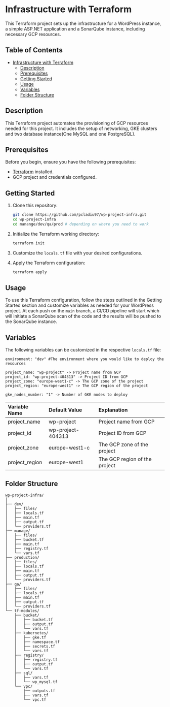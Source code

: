# Infrastructure with Terraform

This Terraform project sets up the infrastructure for a WordPress instance, a simple ASP.NET application and a SonarQube instance, including necessary GCP resources.

## Table of Contents

- [Infrastructure with Terraform](#infrastructure-with-terraform)
  - [Description](#description)
  - [Prerequisites](#prerequisites)
  - [Getting Started](#getting-started)
  - [Usage](#usage)
  - [Variables](#variables)
  - [Folder Structure](#folder-structure)

## Description

This Terraform project automates the provisioning of GCP resources needed for this project. It includes the setup of networking, GKE clusters and two database instance(One MySQL and one PostgreSQL).

## Prerequisites

Before you begin, ensure you have the following prerequisites:

- [Terraform](https://www.terraform.io/downloads.html) installed.
- GCP project and credentials configured.

## Getting Started

1. Clone this repository:

    ```bash
    git clone https://github.com/pcladiu97/wp-project-infra.git
    cd wp-project-infra
    cd manange/dev/qa/prod # depending on where you need to work
    ```

2. Initialize the Terraform working directory:

    ```bash
    terraform init
    ```

3. Customize the `locals.tf` file with your desired configurations.

4. Apply the Terraform configuration:

    ```bash
    terraform apply
    ```

## Usage

To use this Terraform configuration, follow the steps outlined in the Getting Started section and customize variables as needed for your WordPress project.
At each push on the `main` branch, a CI/CD pipeline will start which will initiate a SonarQube scan of the code and the results will be pushed to the SonarQube instance.

## Variables

The following variables can be customized in the respective `locals.tf` file:

```plaintext
environment: "dev" #The environment where you would like to deploy the resources

project_name: "wp-project" -> Project name from GCP
project_id: "wp-project-404313" -> Project ID from GCP
project_zone: "europe-west1-c" -> The GCP zone of the project
project_region: "europe-west1" -> The GCP region of the project

gke_nodes_number: "1" -> Number of GKE nodes to deploy
```

Variable Name    | Default Value   | Explanation  | 
:----------------|:----------------|:------------ | 
project_name|wp-project|Project name from GCP| 
project_id|wp-project-404313|Project ID from GCP| 
project_zone|europe-west1-c|The GCP zone of the project| 
project_region|europe-west1|The GCP region of the project| 

## Folder Structure

```plaintext
wp-project-infra/
│
├── dev/
│   ├── files/
│   ├── locals.tf
│   ├── main.tf
│   ├── output.tf
│   └── providers.tf
├── manage/
│   ├── files/
│   ├── bucket.tf
│   ├── main.tf
│   ├── registry.tf
│   └── vars.tf
├── production/
│   ├── files/
│   ├── locals.tf
│   ├── main.tf
│   ├── output.tf
│   └── providers.tf
├── qa/
│   ├── files/
│   ├── locals.tf
│   ├── main.tf
│   ├── output.tf
│   └── providers.tf
└── tf-modules/
    ├── bucket/
    │   ├── bucket.tf
    │   ├── output.tf
    │   └── vars.tf
    ├── kubernetes/
    │   ├── gke.tf
    │   ├── namespace.tf
    │   ├── secrets.tf
    │   └── vars.tf
    ├── registry/
    │   ├── registry.tf
    │   ├── output.tf
    │   └── vars.tf
    ├── sql/
    │   ├── vars.tf
    │   └── wp_mysql.tf
    └── vpc/
        ├── outputs.tf
        ├── vars.tf
        └── vpc.tf
```
